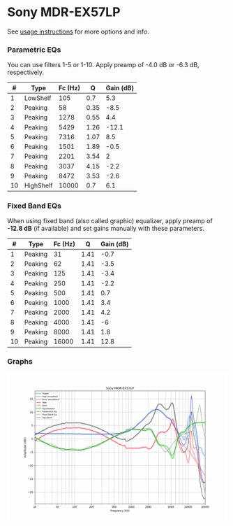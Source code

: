 # Sony MDR-EX57LP
See [usage instructions](https://github.com/jaakkopasanen/AutoEq#usage) for more options and info.

### Parametric EQs
You can use filters 1-5 or 1-10. Apply preamp of -4.0 dB or -6.3 dB, respectively.

|   # | Type      |   Fc (Hz) |    Q |   Gain (dB) |
|-----|-----------|-----------|------|-------------|
|   1 | LowShelf  |       105 | 0.7  |         5.3 |
|   2 | Peaking   |        58 | 0.35 |        -8.5 |
|   3 | Peaking   |      1278 | 0.55 |         4.4 |
|   4 | Peaking   |      5429 | 1.26 |       -12.1 |
|   5 | Peaking   |      7316 | 1.07 |         8.5 |
|   6 | Peaking   |      1501 | 1.89 |        -0.5 |
|   7 | Peaking   |      2201 | 3.54 |         2   |
|   8 | Peaking   |      3037 | 4.15 |        -2.2 |
|   9 | Peaking   |      8472 | 3.53 |        -2.6 |
|  10 | HighShelf |     10000 | 0.7  |         6.1 |

### Fixed Band EQs
When using fixed band (also called graphic) equalizer, apply preamp of **-12.8 dB** (if available) and set gains manually with these parameters.

|   # | Type    |   Fc (Hz) |    Q |   Gain (dB) |
|-----|---------|-----------|------|-------------|
|   1 | Peaking |        31 | 1.41 |        -0.7 |
|   2 | Peaking |        62 | 1.41 |        -3.5 |
|   3 | Peaking |       125 | 1.41 |        -3.4 |
|   4 | Peaking |       250 | 1.41 |        -2.2 |
|   5 | Peaking |       500 | 1.41 |         0.7 |
|   6 | Peaking |      1000 | 1.41 |         3.4 |
|   7 | Peaking |      2000 | 1.41 |         4.2 |
|   8 | Peaking |      4000 | 1.41 |        -6   |
|   9 | Peaking |      8000 | 1.41 |         1.8 |
|  10 | Peaking |     16000 | 1.41 |        12.8 |

### Graphs
![](./Sony%20MDR-EX57LP.png)
